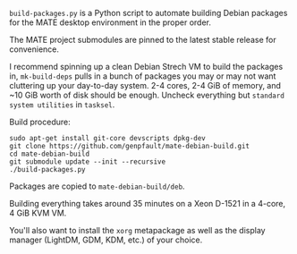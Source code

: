 `build-packages.py` is a Python script to automate building Debian packages for the MATE desktop environment in the proper order.

The MATE project submodules are pinned to the latest stable release for convenience.

I recommend spinning up a clean Debian Strech VM to build the packages in, `mk-build-deps` pulls in a bunch of packages you may or may not want cluttering up your day-to-day system.  2-4 cores, 2-4 GiB of memory, and ~10 GiB worth of disk should be enough.  Uncheck everything but `standard system utilities` in `tasksel`.

Build procedure:

    sudo apt-get install git-core devscripts dpkg-dev
    git clone https://github.com/genpfault/mate-debian-build.git
    cd mate-debian-build
    git submodule update --init --recursive
    ./build-packages.py

Packages are copied to `mate-debian-build/deb`.

Building everything takes around 35 minutes on a Xeon D-1521 in a 4-core, 4 GiB KVM VM.

You'll also want to install the `xorg` metapackage as well as the display manager (LightDM, GDM, KDM, etc.) of your choice.
